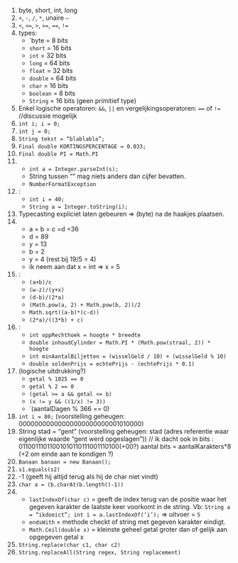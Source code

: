 1. byte, short, int, long
2. `+`, `-`, `/`, `*`, unaire `–`
3. `<`, `<=`, `>`, `>=`, `==`, `!=`
4. types: 
	* `byte    = 8  bits
	* `short`   = 16 bits
	* `int`     = 32 bits
	* `long`    = 64 bits
	* `float`   = 32 bits
	* `double`  = 64 bits
	* `char`    = 16 bits
	* `boolean` = 8  bits
	* `String`  = 16 bits (geen primitief type)
5. Enkel logische operatoren: `&&`, `||` en vergelijkingsoperatoren: `==` of `!=` //discussie mogelijk
6. `int i; i = 0;`
7. `int j = 0;`
8. `String tekst = “blablabla”;`
9. `Final double KORTINGSPERCENTAGE = 0.033;`
10. `Final double PI = Math.PI`
11. 
	* `int a = Integer.parseInt(s);`
	* String tussen “” mag niets anders dan cijfer bevatten.
	* `NumberFormatException`
12. :
	* `int i = 40;`
	* `String a = Integer.toString(i);`
13. Typecasting expliciet laten gebeuren => (byte) na de haakjes plaatsen.
14. 
	* a = b = c =d =36
	* d = 89
	* y = 13
	* b = 2
	* y = 4 (rest bij 19/5 = 4)
	* ik neem aan dat x = int => x = 5
15. :
	* `(a+b)/c`
	* `(w-z)/(y+x)`
	* `(d-b)/(2*a)`
	* `(Math.pow(a, 2) + Math.pow(b, 2))/2`
	* `Math.sqrt((a-b)*(c-d))`
	* `(2*a)/((3*b) + c)`
16. :
	* `int oppRechthoek = hoogte * breedte`
	* `double inhoudCylinder = Math.PI * (Math.pow(straal, 2)) * hoogte`
	* `int minAantalBiljetten = (wisselGeld / 10) + (wisselGeld % 10)`
	* `double soldenPrijs = echtePrijs - (echtePrijs * 0.1)`
17. (logische uitdrukking?)
	* `getal % 1025 == 0`
	* `getal % 2 == 0`
	* `(getal >= a && getal <= b)`  
	* `(x != y && ((1/x) != 3))`
	* `(aantalDagen % 366 == 0)
18. `int i = 80;` (voorstelling geheugen: 00000000000000000000000001010000)
19. String stad = “gent” (voorstelling geheugen: stad (adres referentie waar eigenlijke waarde “gent werd opgeslagen”)) // ik dacht ook in bits : 01100111011001010110111001110100(+00?) aantal bits = aantalKarakters*8 (+2 om einde aan te kondigen ?)
20. `Banaan banaan = new Banaan();`
21. `s1.equals(s2)`
22. -1 (geeft hij altijd terug als hij de char niet vindt)
23. `char a = (b.charAt(b.length()-1))`
24.  
	* `lastIndexOf(char c)` = geeft de index terug van de positie waar het gegeven karakter de laatste keer voorkomt in de string. Vb: `String a = “ikdoeict”; int i = a.lastIndexOf(‘i’);` => uitvoer = `5`
	* `endsWith` = methode checkt of string met gegeven karakter eindigt.
	* `Math.Ceil(double x)` = kleinste geheel getal groter dan of gelijk aan opgegeven getal x
25. `String.replace(char c1, char c2)`
26. `String.replaceAll(String regex, String replacement)`
